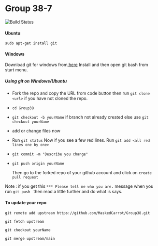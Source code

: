 # Group 38-7

[![Build Status](https://travis-ci.com/MaskedCarrot/Group38.svg?branch=main)](https://travis-ci.com/MaskedCarrot/Group38)

<h4> Ubuntu </h4>

 `sudo apt-get install git`


<h4>Windows</h4>
   <p>
Download git for windows from<a href="https://git-scm.com/downloads"> here</a> Install and then open git bash from start menu.
   </p>
  
  
<h5>Using git on Windows/Ubuntu</h5>
<ul>

<li> 

Fork the repo and copy the URL from code button then run `git clone <url>` if you have not cloned the repo.

</li>
<li>

`cd Group38`

</li>
<li>

`git checkout -b yourName` if branch not already created else use `git checkout yourName`</li>
<li> 

add or change files now</li>
<li>
 
 Run `git status` Now if you  see a few red lines. Run `git add <all red lines one by one>`
</li>
<li>

`git commit -m "Describe you change"`</li>
<li>

`git push origin yourName`</li>
</ul>

<ul>
 
 Then go to the forked repo of your github account and click on `create pull request`
 </ul>


Note : if you get this `*** Please tell me who you are.` message when you run `git push ` then read a little further and do what is says.


<h4> To update your repo </h4>

 `git remote add upstream https://github.com/MaskedCarrot/Group38.git`
 
  `git fetch upstream`
  
  `git checkout yourName`
  
  `git merge upstream/main`
  
